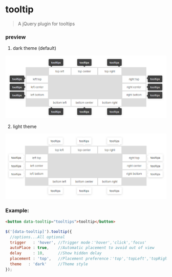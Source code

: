 # tooltip
> A jQuery plugin for tooltips

### preview
1. dark theme (default)

![demo preview](https://github.com/shulkme/tooltip/blob/master/theme-dark.png)

2. light theme

![demo preview](https://github.com/shulkme/tooltip/blob/master/theme-light.png)

### Example:

```html
<button data-tooltip="tooltips">tooltip</button>
```
```javascript
$('[data-tooltip]').tooltip({
  //options...All optional
  trigger   : 'hover', //Trigger mode：'hover','click','focus'
  autoPlace : true,    //Automatic placement to avoid out of view
  delay     : 10,      //Show hidden delay
  placement : 'top',   //Placement preference：'top','topLeft','topRight','right','rightTop','rightBottom','bottom','bottomLeft','bottomRight','left','leftTop','leftBottom'
  theme   : 'dark'     //Theme style
});
```
